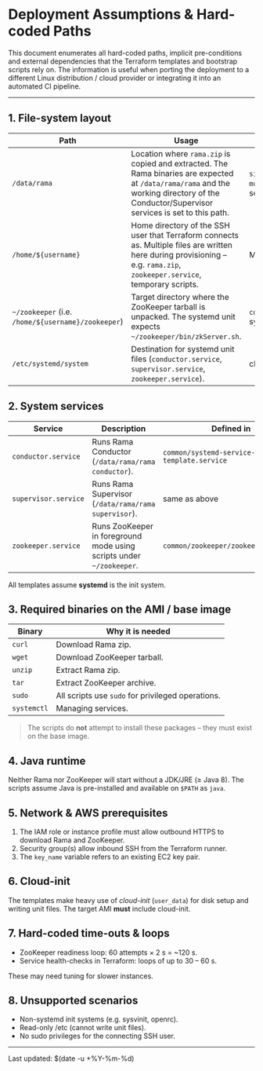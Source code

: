 # Deployment Assumptions & Hard-coded Paths

This document enumerates all hard-coded paths, implicit pre-conditions and
external dependencies that the Terraform templates and bootstrap scripts rely
on.  The information is useful when porting the deployment to a different
Linux distribution / cloud provider or integrating it into an automated CI
pipeline.

---

## 1. File-system layout

Path | Usage | Component(s)
---- | ----- | ------------
`/data/rama` | Location where `rama.zip` is copied and extracted.  The Rama binaries are expected at `/data/rama/rama` and the working directory of the Conductor/Supervisor services is set to this path. | `single/main.tf`, `multi/cluster.tf`, systemd service template
`/home/${username}` | Home directory of the SSH user that Terraform connects as.  Multiple files are written here during provisioning – e.g. `rama.zip`, `zookeeper.service`, temporary scripts. | Many provisioners
`~/zookeeper` (i.e. `/home/${username}/zookeeper`) | Target directory where the ZooKeeper tarball is unpacked.  The systemd unit expects `~/zookeeper/bin/zkServer.sh`. | `common/zookeeper/setup.sh`, systemd unit
`/etc/systemd/system` | Destination for systemd unit files (`conductor.service`, `supervisor.service`, `zookeeper.service`). | cloud-init `write_files`

## 2. System services

Service | Description | Defined in | Expectation
------- | ----------- | ---------- | -----------
`conductor.service` | Runs Rama Conductor (`/data/rama/rama conductor`). | `common/systemd-service-template.service` | systemd present and functioning.
`supervisor.service` | Runs Rama Supervisor (`/data/rama/rama supervisor`). | same as above | systemd present.
`zookeeper.service` | Runs ZooKeeper in foreground mode using scripts under `~/zookeeper`. | `common/zookeeper/zookeeper.service` | systemd present.

All templates assume **systemd** is the init system.

## 3. Required binaries on the AMI / base image

Binary | Why it is needed
------ | ---------------
`curl` | Download Rama zip.
`wget` | Download ZooKeeper tarball.
`unzip` | Extract Rama zip.
`tar`   | Extract ZooKeeper archive.
`sudo`  | All scripts use `sudo` for privileged operations.
`systemctl` | Managing services.

> The scripts do **not** attempt to install these packages – they must exist on
> the base image.

## 4. Java runtime

Neither Rama nor ZooKeeper will start without a JDK/JRE (≥ Java 8).  The
scripts assume Java is pre-installed and available on `$PATH` as `java`.

## 5. Network & AWS prerequisites

1. The IAM role or instance profile must allow outbound HTTPS to download Rama
   and ZooKeeper.
2. Security group(s) allow inbound SSH from the Terraform runner.
3. The `key_name` variable refers to an existing EC2 key pair.

## 6. Cloud-init

The templates make heavy use of _cloud-init_ (`user_data`) for disk setup and
writing unit files. The target AMI **must** include cloud-init.

## 7. Hard-coded time-outs & loops

* ZooKeeper readiness loop: 60 attempts × 2 s = ~120 s.
* Service health-checks in Terraform: loops of up to 30 – 60 s.

These may need tuning for slower instances.

## 8. Unsupported scenarios

* Non-systemd init systems (e.g. sysvinit, openrc).
* Read-only /etc (cannot write unit files).
* No sudo privileges for the connecting SSH user.

---

Last updated: $(date -u +%Y-%m-%d)

